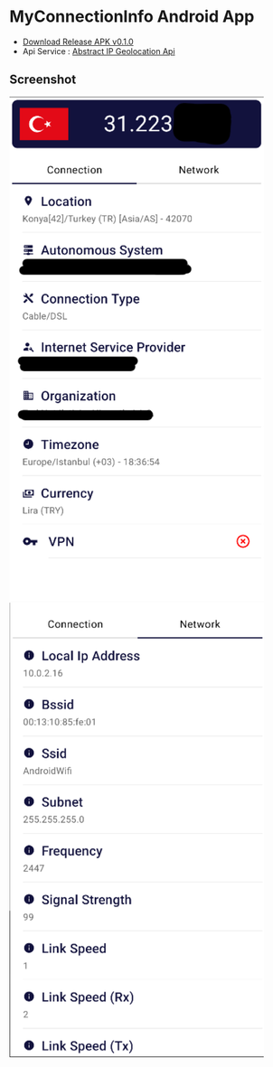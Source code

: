 # MyConnectionInfo Android App
- [Download Release APK v0.1.0](https://github.com/ibodev1/MyConnectionInfo/releases/tag/'0.1.0')
- Api Service : [Abstract IP Geolocation Api](https://www.abstractapi.com/api/ip-geolocation-api)

## Screenshot
<img src="previews/screenshot1.png" alt="screenshot" width="450" />
<img src="previews/screenshot2.png" alt="screenshot" width="450" />
